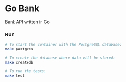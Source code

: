 # Go Bank

Bank API written in Go

### Run
```bash
# To start the container with the PostgreSQL database:
make postgres

# To create the database where data will be stored:
make createdb

# To run the tests:
make test
```